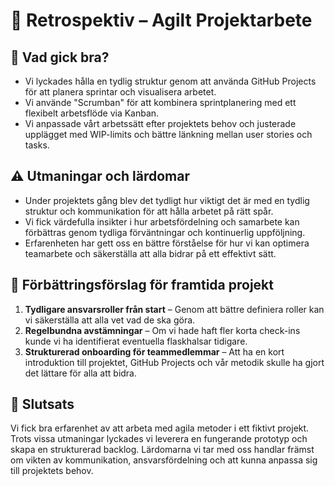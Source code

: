 # 🔄 Retrospektiv – Agilt Projektarbete

## 🌟 Vad gick bra?
- Vi lyckades hålla en tydlig struktur genom att använda GitHub Projects för att planera sprintar och visualisera arbetet.
- Vi använde "Scrumban" för att kombinera sprintplanering med ett flexibelt arbetsflöde via Kanban.
- Vi anpassade vårt arbetssätt efter projektets behov och justerade upplägget med WIP-limits och bättre länkning mellan user stories och tasks.

## ⚠️ Utmaningar och lärdomar  
- Under projektets gång blev det tydligt hur viktigt det är med en tydlig struktur och kommunikation för att hålla arbetet på rätt spår.  
- Vi fick värdefulla insikter i hur arbetsfördelning och samarbete kan förbättras genom tydliga förväntningar och kontinuerlig uppföljning.  
- Erfarenheten har gett oss en bättre förståelse för hur vi kan optimera teamarbete och säkerställa att alla bidrar på ett effektivt sätt.  


## 🔧 Förbättringsförslag för framtida projekt
1. **Tydligare ansvarsroller från start** – Genom att bättre definiera roller kan vi säkerställa att alla vet vad de ska göra.
2. **Regelbundna avstämningar** – Om vi hade haft fler korta check-ins kunde vi ha identifierat eventuella flaskhalsar tidigare.
3. **Strukturerad onboarding för teammedlemmar** – Att ha en kort introduktion till projektet, GitHub Projects och vår metodik skulle ha gjort det lättare för alla att bidra.

## 📌 Slutsats
Vi fick bra erfarenhet av att arbeta med agila metoder i ett fiktivt projekt. Trots vissa utmaningar lyckades vi leverera en fungerande prototyp och skapa en strukturerad backlog. Lärdomarna vi tar med oss handlar främst om vikten av kommunikation, ansvarsfördelning och att kunna anpassa sig till projektets behov.
